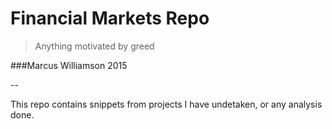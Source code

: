 # Financial Markets Repo

>Anything motivated by greed

###Marcus Williamson 2015

--

This repo contains snippets from projects I have undetaken, or any analysis done. 
